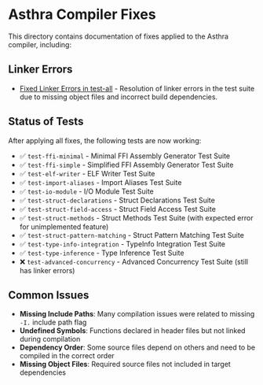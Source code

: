 # Asthra Compiler Fixes

This directory contains documentation of fixes applied to the Asthra compiler, including:

## Linker Errors

- [Fixed Linker Errors in test-all](linker_errors_in_test_all.md) - Resolution of linker errors in the test suite due to missing object files and incorrect build dependencies.

## Status of Tests

After applying all fixes, the following tests are now working:

- ✅ `test-ffi-minimal` - Minimal FFI Assembly Generator Test Suite
- ✅ `test-ffi-simple` - Simplified FFI Assembly Generator Test Suite
- ✅ `test-elf-writer` - ELF Writer Test Suite
- ✅ `test-import-aliases` - Import Aliases Test Suite
- ✅ `test-io-module` - I/O Module Test Suite
- ✅ `test-struct-declarations` - Struct Declarations Test Suite
- ✅ `test-struct-field-access` - Struct Field Access Test Suite
- ✅ `test-struct-methods` - Struct Methods Test Suite (with expected error for unimplemented feature)
- ✅ `test-struct-pattern-matching` - Struct Pattern Matching Test Suite
- ✅ `test-type-info-integration` - TypeInfo Integration Test Suite
- ✅ `test-type-inference` - Type Inference Test Suite
- ❌ `test-advanced-concurrency` - Advanced Concurrency Test Suite (still has linker errors)

## Common Issues

- **Missing Include Paths**: Many compilation issues were related to missing `-I.` include path flag
- **Undefined Symbols**: Functions declared in header files but not linked during compilation
- **Dependency Order**: Some source files depend on others and need to be compiled in the correct order
- **Missing Object Files**: Required source files not included in target dependencies 
